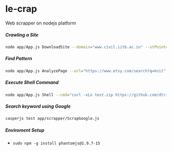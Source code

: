 # le-crap

Web scrapper on nodejs platform

##### Crawling a Site

```bash
node app/App.js DownloadSite --domain="www.civil.iitb.ac.in" --stPoint="/~gpatil"
```

##### Find Pattern

```bash
node app/App.js AnalyzePage --url="https://www.etsy.com/search?q=knit" --selector=".btn.btn-secondary.btn-group-item.btn-icon"
```

##### Execute Shell Command

```bash
node app/App.js Shell --cmd="curl -vLo test.zip https://github.com/dtripathy10/le-crap/archive/master.zip"
```

##### Search keyword using Google

```bash
casperjs test app/scrapper/ScrapGoogle.js
```

##### Enviroment Setup

+ ```sudo npm -g install phantomjs@1.9.7-15```


